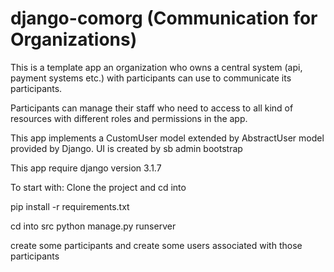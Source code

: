 # django-comorg (Communication for Organizations)

This is a template app an organization who owns a central system (api, payment systems etc.) with participants can use to communicate its participants.

Participants can manage their staff who need to access to all kind of resources with different roles and permissions in the app.

This app implements a CustomUser model extended by AbstractUser model provided by Django. UI is created by sb admin bootstrap

This app require django version 3.1.7

To start with:
Clone the project and cd into 

pip install -r requirements.txt

cd into src
python manage.py runserver

create some participants and create some users associated with those participants
